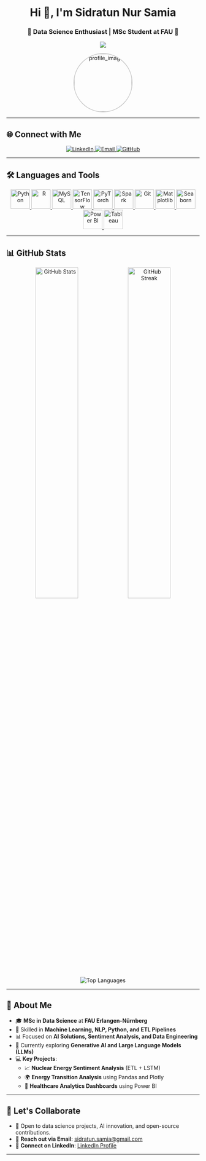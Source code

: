 <h1 align="center">Hi 👋, I'm Sidratun Nur Samia</h1>
<h3 align="center">🌟 Data Science Enthusiast | MSc Student at FAU 🌟</h3>

<!-- Typing Animation -->
<p align="center">
  <img src="https://readme-typing-svg.herokuapp.com?font=Roboto&size=22&color=6A46D4&center=true&vCenter=true&width=450&lines=Data+Science+Enthusiast;Machine+Learning+Practitioner;Passionate+about+AI+%26+NLP;Open+to+Collaboration+%26+Learning" />
</p>

<!-- Profile Image -->
<p align="center">
  <img src="https://via.placeholder.com/150" alt="profile_image" width="150" height="150" style="border-radius: 50%; border: 2px solid #ccc;" />
</p>

---

## 🌐 **Connect with Me**
<p align="center">
  <a href="https://www.linkedin.com/in/snsamia/" target="_blank">
    <img src="https://img.shields.io/badge/LinkedIn-%230077B5.svg?style=for-the-badge&logo=linkedin&logoColor=white" alt="LinkedIn"/>
  </a>
  <a href="mailto:sidratun.samia@gmail.com" target="_blank">
    <img src="https://img.shields.io/badge/Email-D14836?style=for-the-badge&logo=gmail&logoColor=white" alt="Email"/>
  </a>
  <a href="https://github.com/snsamia" target="_blank">
    <img src="https://img.shields.io/badge/GitHub-333333?style=for-the-badge&logo=github&logoColor=white" alt="GitHub"/>
  </a>
</p>


---

## 🛠️ **Languages and Tools**
<p align="center">
  <!-- Python -->
  <a href="https://www.python.org/" target="_blank">
    <img src="https://cdn.jsdelivr.net/gh/devicons/devicon/icons/python/python-original.svg" alt="Python" width="50" height="50"/>
  </a>
  <!-- R -->
  <a href="https://www.r-project.org/" target="_blank">
    <img src="https://cdn.jsdelivr.net/gh/devicons/devicon/icons/r/r-original.svg" alt="R" width="50" height="50"/>
  </a>
  <!-- MySQL -->
  <a href="https://www.mysql.com/" target="_blank">
    <img src="https://cdn.jsdelivr.net/gh/devicons/devicon/icons/mysql/mysql-original.svg" alt="MySQL" width="50" height="50"/>
  </a>
  <!-- TensorFlow -->
  <a href="https://www.tensorflow.org/" target="_blank">
    <img src="https://cdn.jsdelivr.net/gh/devicons/devicon/icons/tensorflow/tensorflow-original.svg" alt="TensorFlow" width="50" height="50"/>
  </a>
  <!-- PyTorch -->
  <a href="https://pytorch.org/" target="_blank">
    <img src="https://cdn.jsdelivr.net/gh/devicons/devicon/icons/pytorch/pytorch-original.svg" alt="PyTorch" width="50" height="50"/>
  </a>
  <!-- Apache Spark -->
  <a href="https://spark.apache.org/" target="_blank">
    <img src="https://cdn.jsdelivr.net/gh/devicons/devicon/icons/apache/apache-original.svg" alt="Spark" width="50" height="50"/>
  </a>
  <!-- Git -->
  <a href="https://git-scm.com/" target="_blank">
    <img src="https://cdn.jsdelivr.net/gh/devicons/devicon/icons/git/git-original.svg" alt="Git" width="50" height="50"/>
  </a>
  <!-- Matplotlib -->
  <a href="https://matplotlib.org/" target="_blank">
    <img src="https://upload.wikimedia.org/wikipedia/commons/8/84/Matplotlib_icon.svg" alt="Matplotlib" width="50" height="50"/>
  </a>
  <!-- Seaborn -->
  <a href="https://seaborn.pydata.org/" target="_blank">
    <img src="https://upload.wikimedia.org/wikipedia/commons/2/22/Seaborn_logo.svg" alt="Seaborn" width="50" height="50"/>
  </a>
  <!-- Power BI -->
  <a href="https://powerbi.microsoft.com/" target="_blank">
    <img src="https://img.icons8.com/color/48/000000/power-bi.png" alt="Power BI" width="50" height="50"/>
  </a>
  <!-- Tableau -->
  <a href="https://www.tableau.com/" target="_blank">
    <img src="https://cdn.worldvectorlogo.com/logos/tableau-software.svg" alt="Tableau" width="50" height="50"/>
  </a>
</p>



---

## 📊 **GitHub Stats**
<p align="center">
  <img width="47%" src="https://github-readme-stats.vercel.app/api?username=snsamia&show_icons=true&theme=light&count_private=true" alt="GitHub Stats" />
  <img width="47%" src="https://github-readme-streak-stats.herokuapp.com/?user=snsamia&theme=light" alt="GitHub Streak" />
</p>

<p align="center">
  <img src="https://github-readme-stats.vercel.app/api/top-langs/?username=snsamia&layout=compact&theme=light" alt="Top Languages" />
</p>

---

## 🚀 **About Me**
- 🎓 **MSc in Data Science** at **FAU Erlangen-Nürnberg**  
- 🧠 Skilled in **Machine Learning, NLP, Python, and ETL Pipelines**  
- 📊 Focused on **AI Solutions, Sentiment Analysis, and Data Engineering**  
- 🌱 Currently exploring **Generative AI and Large Language Models (LLMs)**  
- 💻 **Key Projects**:  
   - 📈 **Nuclear Energy Sentiment Analysis** (ETL + LSTM)  
   - 🌍 **Energy Transition Analysis** using Pandas and Plotly  
   - 🏥 **Healthcare Analytics Dashboards** using Power BI  

---

## 🎯 **Let's Collaborate**
- 🤝 Open to data science projects, AI innovation, and open-source contributions.  
- 💌 **Reach out via Email**: [sidratun.samia@gmail.com](mailto:sidratun.samia@gmail.com)  
- 🔗 **Connect on LinkedIn**: [LinkedIn Profile](https://linkedin.com/in/sidratun-nur-samia)  

---


